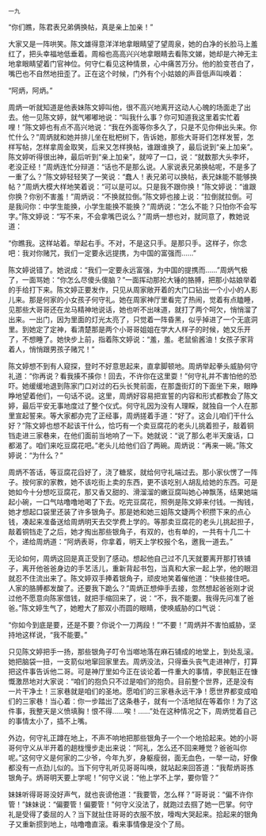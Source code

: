     一九 

   “你们瞧，陈君表兄弟俩换帖，真是亲上加亲！”

   大家又是一阵哄笑。陈文雄得意洋洋地拿眼睛望了望周泉，她的白净的长脸马上羞红了，把头幸福地低垂着。周榕也高高兴兴地拿眼睛去看陈文娣，她却是六神无主地拿眼睛望着门官神位。何守仁看见这种情景，心中痛苦万分。他的脸变苍白了，嘴巴也不自然地扭歪了。正在这个时候，门外有个小姑娘的声音低声叫唤着：

   “阿炳，阿炳。”

   周炳一听就知道是他表妹陈文婷叫他，很不高兴地离开这动人心魄的场面走了出去。他一见陈文婷，就气嘟嘟地说：“叫我什么事？你可知道我这里着实忙着哩！”陈文婷也有点不高兴地说：“我在外面等你多久了，只是不见你伸出头来。你忙什么？”周炳就和她并排儿坐在枇杷树下，告诉她，那些大哥哥们怎样发誓，怎样写帖，怎样拿周金取笑，后来又怎样换帖，谁跟谁换了，最后说到“亲上加亲”。陈文婷听得很出神，最后听到“亲上加亲”，就啐了一口，说：“就数那大头李坏，老没正经！”周炳连忙分辩道：“话也不是那么说。人家说表兄弟换帖呢，不是多了一重了么？”陈文婷轻轻笑了一笑说：“蠢人！表兄弟可以换帖，表兄妹能不能够换帖？”周炳大模大样地笑着说：“可以是可以。只是我不跟你换！”陈文婷说：“谁跟你换？你别不害羞！”周炳说：“不换就拉倒。”陈文婷也接上说：“拉倒就拉倒。可是我问你：中学生能换，小学生能换不能换？”周炳说：“怎么不能？只怕你不会写字。”陈文婷说：“写不来，不会拿嘴巴说么？”周炳一想也对，就同意了，教她说道：

   “你瞧我。这样站着。举起右手。不对，不是这只手。是那只手。这样子，你念吧：我对你赌咒，我们一定要永远提携，为中国的富强而……”

   陈文婷说错了。她说成：“我们一定要永远富强，为中国的提携而……”周炳气极了，一面骂她：“你怎么尽傻头傻脑？”一面挥动那抡大锤的胳膊，把那小姑娘举着的手给打下来。陈文婷正要发作，只见从周家敞开着的大门口钻出一个小小的人影儿来。那是何家的小女孩子何守礼。她在周家神厅里看完了热闹，觉着有点瞌睡，见那些大哥哥还在龙马精神地说话，她也听不出味道，就打了两个呵欠，悄悄溜了出来。一出门，因为里面的灯光太亮了，只觉着一阵昏黑，似乎掉进了一个无底洞里。到她定了定神，看清楚那是两个小哥哥姐姐在学大人样子的时候，她又乐开了，不想睡了。她快步上前，指着陈文婷说：“羞，羞。老鼠偷酱油！女孩子家背着人，悄悄跟男孩子赌咒！”

   陈文婷想不到有人窥探，登时不好意思起来，直拿脚顿地。周炳举起拳头威胁何守礼道：“你再说？看我揍不揍你！回去，不许你在这里耍！”何守礼并不害怕他的恐吓。她缓缓地退到陈家门口对过的石头长凳前面，在那盏街灯的下面坐下来，眼睁睁地望着他们，一句话不说。这里，周炳好容易把宣誓的内容和形式都教会了陈文婷，最后平安无事地度过了整个仪式。何守礼因为没有人理睬，就独自一个人在那里宣起誓来。等大家都办完了正经事，周炳搓着手道：“好了。这会儿咱们干什么好？”陈文婷也想不起该干什么，恰巧有一个卖豆腐花的老头儿挑着担子，敲着铜铛走进三家巷来，在他们面前当地响了一下。她就说：“说了那么老半天废话，口都渴了。咱们来吃豆腐花吧。”老头儿给他们舀了两碗。周炳说：“再来一碗。”陈文婷说：“为什么？”

   周炳不答话，等豆腐花舀好了，浇了糖浆，就给何守礼端过去。那小家伙愣了一阵子。按何家的家教，她不该吃街上卖的东西，更不该吃别人胡乱给她的东西。可是她如今十分想吃豆腐花，那又香又甜的、滑溜溜的嫩豆腐叫她心神飘荡，结果她端起小碗，一口气咕噜噜地喝了下去。吃完豆腐花，照例是陈文婷来付钱。一掏钱，她才想起口袋里还装了许多银角子。那是她和她三姐陈文婕两个积攒下来的点心钱，凑起来准备送给周炳明天去交学费上学的。等那卖豆腐花的老头儿挑起担子，敲着铜铛走了之后，她才掏出那些银角子，有双的，也有单的，一共有十几二十个，递给周炳道：“阿炳表哥，你拿着，明天上学校报个名，邀我一道去。”

   无论如何，周炳这回是真正受到了感动。想起他自己过不几天就要离开那打铁铺子，离开他爸爸身边的手艺活儿，重新背起书包，当真和大家一起上学，他的眼泪就忍不住流出来了。陈文婷双手捧着银角子，顽皮地笑着催他道：“快些接住吧。人家的胳膊都发酸了。还要我下跪么？”周炳正想伸手去接，忽然想起爸爸刚才说过他不愿意向陈家借钱，就把手缩回来了，说：“不，我不能要。我得先问准了爸爸。”陈文婷生气了，她瞪大了那双小而圆的眼睛，使唤威胁的口气说：

   “你如今到底是要，还是不要？你说个一刀两段！”“不要！”周炳并不害怕威胁，坚持地这样说，“我不能要。”

   只见陈文婷把手一扬，那些银角子叮令当啷地落在麻石铺成的地堂上，到处乱滚。她把脑袋一扭，一支箭似地窜回家里去。周炳没法，只得垂头丧气走进神厅，打算把这件事告诉他二哥。可是神厅里如今正在谈论着一件重大的事情，李民魁正在慷慨激昂地对大家说：“咱们的抱负只不过是咱们的抱负。目前整个世界，还是没有一片干净土！三家巷就是咱们的圣地。愿咱们的三家巷永远干净！愿世界都变成咱们的三家巷！当心着：你一步踏出了这条巷子，就有一个活地狱在等着你！为了这件事，我整天是义愤填胸！恨不得……唉！……”处在这种情况之下，周炳觉着自己的事情太小了，插不上嘴。

   外边，何守礼正蹲在地上，不声不响地把那些银角子一个一个地拾起来。她的小哥哥何守义从半开着的趟栊慢步走出来说：“阿礼，怎么还不回来睡觉？爸爸叫你呢。”这何守义是何家的二少爷，今年九岁，身躯瘦弱，面无血色，一举一动，好像都没有一点劲儿似的。当下何守礼听见哥哥叫唤，就站起来回答道：“我帮炳哥拣银角子。炳哥明天要上学呢！”何守义说：“他上学不上学，要你管？”

   妹妹听得哥哥没好声气，就也丧谤他道：“我要管，怎么样？”哥哥说：“偏不许你管！”妹妹说：“偏要管！偏要管！”何守义没法了，就跑过去掴了她一巴掌。何守礼是受得了委屈的人？当下就扯住哥哥的衣服不放，嚎啕大哭起来。拾起来的银角子又重新掼到地上，咕噜噜直滚。看来事情像是没个了局。

